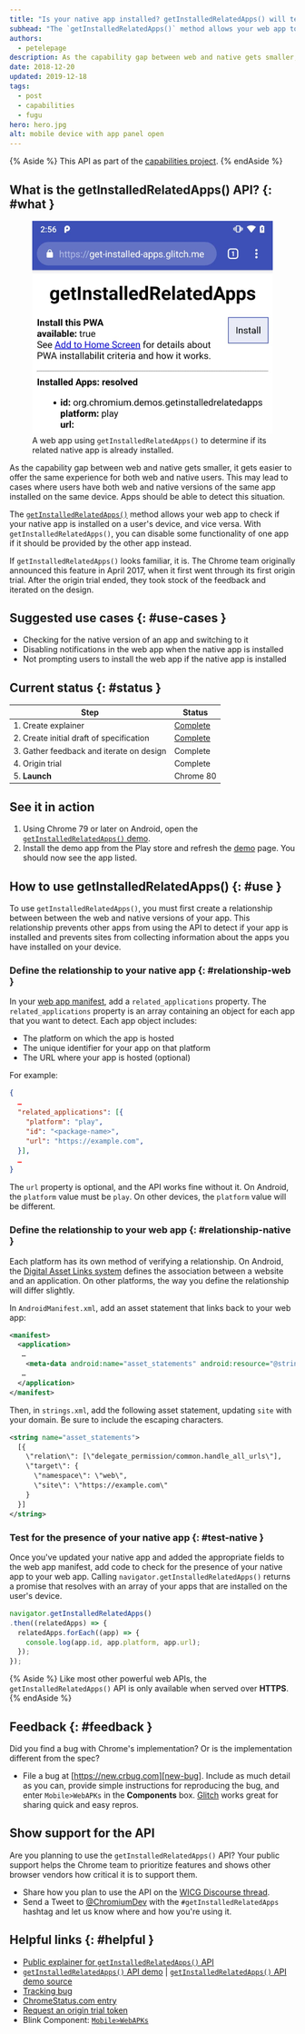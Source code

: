 ```yaml
---
title: "Is your native app installed? getInstalledRelatedApps() will tell you!"
subhead: "The `getInstalledRelatedApps()` method allows your web app to check whether your native app is installed on a user's device, and vice versa."
authors:
  - petelepage
description: As the capability gap between web and native gets smaller, it gets easier to offer the same experience for both web and native users. This may lead to cases where users have both web and native versions of the same app installed on the same device. Apps should be able to detect this situation. The getInstalledRelatedApps() API is a new web platform API that allows your web app to check to see if your native app is installed on the users device, and vice versa.
date: 2018-12-20
updated: 2019-12-18
tags:
  - post
  - capabilities
  - fugu
hero: hero.jpg
alt: mobile device with app panel open
---
```


{% Aside %}
  This API as part of the [capabilities project](https://developers.google.com/web/updates/capabilities).
{% endAside %}

## What is the getInstalledRelatedApps() API? {: #what }

<figure class="w-figure w-figure--inline-right">
  <img src="getinstalled-cropped.jpg" class="w-screenshot" width="550">
  <figcaption class="w-figcaption">
    A web app using <code>getInstalledRelatedApps()</code> to determine if its
    related native app is already installed.
  </figcaption>
</figure>

As the capability gap between web and native gets smaller, it gets easier to
offer the same experience for both web and native users. This may lead to cases
where users have both web and native versions of the same app installed on the
same device. Apps should be able to detect this situation.

The [`getInstalledRelatedApps()`][spec] method allows your web app to check if
your native app is installed on a user's device, and vice versa. With
`getInstalledRelatedApps()`, you can disable some functionality of one app if it
should be provided by the other app instead.

If `getInstalledRelatedApps()` looks familiar, it is. The Chrome team originally
announced this feature in April 2017, when it first went through its first
origin trial. After the origin trial ended, they took stock of the feedback and
iterated on the design.

<div class="w-clearfix"></div>

## Suggested use cases {: #use-cases }

* Checking for the native version of an app and switching to it
* Disabling notifications in the web app when the native app is installed
* Not prompting users to install the web app if the native app is installed

## Current status {: #status }

<div class="w-table-wrapper">

| Step                                         | Status                       |
| -------------------------------------------- | ---------------------------- |
| 1. Create explainer                          | [Complete][explainer]        |
| 2. Create initial draft of specification     | [Complete][spec]             |
| 3. Gather feedback and iterate on design     | Complete                     |
| 4. Origin trial                              | Complete                     |
| 5. **Launch**                                | Chrome 80                    |

</div>

## See it in action

1. Using Chrome 79 or later on Android, open the [`getInstalledRelatedApps()` demo][demo].
2. Install the demo app from the Play store and refresh the [demo][demo] page.
   You should now see the app listed.

## How to use getInstalledRelatedApps() {: #use }

To use `getInstalledRelatedApps()`, you must first create a relationship
between between the web and native versions of your app. This relationship
prevents other apps from using the API to detect if your app is installed and
prevents sites from collecting information about the apps you have installed
on your device.

### Define the relationship to your native app {: #relationship-web }

In your [web app manifest](/add-manifest), add a `related_applications`
property. The `related_applications` property is an array containing an object
for each app that you want to detect. Each app object includes:

* The platform on which the app is hosted
* The unique identifier for your app on that platform
* The URL where your app is hosted (optional)

For example:

```json
{
  …
  "related_applications": [{
    "platform": "play",
    "id": "<package-name>",
    "url": "https://example.com",
  }],
  …
}
```

The `url` property is optional, and the API works fine without it. On Android,
the `platform` value must be `play`. On other devices, the `platform` value will be different.

### Define the relationship to your web app {: #relationship-native }

Each platform has its own method of verifying a relationship. On Android, the
[Digital Asset Links system](https://developers.google.com/digital-asset-links/v1/getting-started)
defines the association between a website and an application. On other
platforms, the way you define the relationship will differ slightly.

In `AndroidManifest.xml`, add an asset statement that links back to your web
app:

```xml
<manifest>
  <application>
   …
    <meta-data android:name="asset_statements" android:resource="@string/asset_statements" />
   …
  </application>
</manifest>
```

Then, in `strings.xml`, add the following asset statement, updating `site` with
your domain. Be sure to include the escaping characters.

```xml
<string name="asset_statements">
  [{
    \"relation\": [\"delegate_permission/common.handle_all_urls\"],
    \"target\": {
      \"namespace\": \"web\",
      \"site\": \"https://example.com\"
    }
  }]
</string>
```

### Test for the presence of your native app {: #test-native }

Once you've updated your native app and added the appropriate fields to the
web app manifest, add code to check for the presence of your native
app to your web app. Calling `navigator.getInstalledRelatedApps()` returns a
promise that resolves with an array of your apps that are installed on the
user's device.

```js
navigator.getInstalledRelatedApps()
.then((relatedApps) => {
  relatedApps.forEach((app) => {
    console.log(app.id, app.platform, app.url);
  });
});
```

{% Aside %}
Like most other powerful web APIs, the `getInstalledRelatedApps()` API is
only available when served over **HTTPS**.
{% endAside %}

## Feedback {: #feedback }

Did you find a bug with Chrome's implementation? Or is the implementation
different from the spec?

* File a bug at [https://new.crbug.com][new-bug]. Include as much
  detail as you can, provide simple instructions for reproducing the bug, and
  enter `Mobile>WebAPKs` in the **Components** box. [Glitch](https://glitch.com)
  works great for sharing quick and easy repros.

## Show support for the API

Are you planning to use the `getInstalledRelatedApps()` API? Your public
support helps the Chrome team to prioritize features and shows other
browser vendors how critical it is to support them.

* Share how you plan to use the API on the [WICG Discourse thread][wicg-discourse].
* Send a Tweet to [@ChromiumDev][cr-dev-twitter] with the `#getInstalledRelatedApps`
  hashtag and let us know where and how you're using it.

## Helpful links {: #helpful }

* [Public explainer for `getInstalledRelatedApps()` API][explainer]
* [`getInstalledRelatedApps()` API demo][demo] |
  [`getInstalledRelatedApps()` API demo source][demo-source]
* [Tracking bug][cr-bug]
* [ChromeStatus.com entry][cr-status]
* [Request an origin trial token]({{origin_trial.url}})
* Blink Component: [`Mobile>WebAPKs`](https://chromestatus.com/features#component%3A%20Mobile%3EWebAPKs)

[spec]: https://github.com/WICG/get-installed-related-apps
[demo]: https://get-installed-apps.glitch.me
[demo-source]: https://glitch.com/edit/#!/get-installed-apps
[cr-bug]: https://bugs.chromium.org/p/chromium/issues/detail?id=895854
[cr-status]: https://www.chromestatus.com/features/5695378309513216
[explainer]: https://github.com/WICG/get-installed-related-apps/blob/master/EXPLAINER.md
[wicg-discourse]: https://discourse.wicg.io/t/proposal-get-installed-related-apps-api/1602
[new-bug]: https://bugs.chromium.org/p/chromium/issues/entry?components=Mobile%3EWebAPKs
[cr-dev-twitter]: https://twitter.com/chromiumdev
